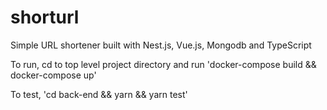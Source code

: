 # shorturl

Simple URL shortener built with Nest.js, Vue.js, Mongodb and TypeScript

To run,  cd to top level project directory and run 'docker-compose build && docker-compose up'

To test, 'cd back-end && yarn && yarn test'


